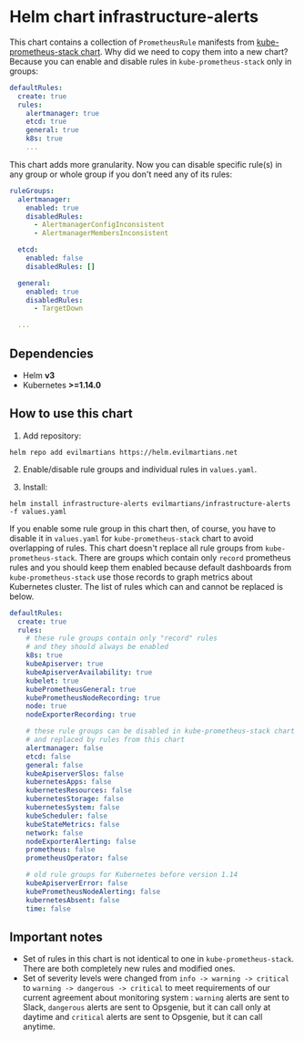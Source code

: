 # Helm chart infrastructure-alerts

This chart contains a collection of `PrometheusRule` manifests from [kube-prometheus-stack chart](https://github.com/prometheus-community/helm-charts/tree/main/charts/kube-prometheus-stack). Why did we need to copy them into a new chart? Because you can enable and disable rules in `kube-prometheus-stack` only in groups:

```yaml
defaultRules:
  create: true
  rules:
    alertmanager: true
    etcd: true
    general: true
    k8s: true
    ...
```

This chart adds more granularity. Now you can disable specific rule(s) in any group or whole group if you don't need any of its rules:

```yaml
ruleGroups:
  alertmanager:
    enabled: true
    disabledRules:
      - AlertmanagerConfigInconsistent
      - AlertmanagerMembersInconsistent

  etcd:
    enabled: false
    disabledRules: []

  general:
    enabled: true
    disabledRules:
      - TargetDown

  ...

```

## Dependencies

* Helm **v3**
* Kubernetes **>=1.14.0**

## How to use this chart

1. Add repository:

```shell
helm repo add evilmartians https://helm.evilmartians.net
```

2. Enable/disable rule groups and individual rules in `values.yaml`.

3. Install:

```shell
helm install infrastructure-alerts evilmartians/infrastructure-alerts -f values.yaml
```

If you enable some rule group in this chart then, of course, you have to disable it in `values.yaml` for `kube-prometheus-stack` chart to avoid overlapping of rules. This chart doesn't replace all rule groups from `kube-prometheus-stack`. There are groups which contain only `record` prometheus rules and you should keep them enabled because default dashboards from `kube-prometheus-stack` use those records to graph metrics about Kubernetes cluster. The list of rules which can and cannot be replaced is below.

```yaml
defaultRules:
  create: true
  rules:
    # these rule groups contain only "record" rules
    # and they should always be enabled
    k8s: true
    kubeApiserver: true
    kubeApiserverAvailability: true
    kubelet: true
    kubePrometheusGeneral: true
    kubePrometheusNodeRecording: true
    node: true
    nodeExporterRecording: true

    # these rule groups can be disabled in kube-prometheus-stack chart
    # and replaced by rules from this chart
    alertmanager: false
    etcd: false
    general: false
    kubeApiserverSlos: false
    kubernetesApps: false
    kubernetesResources: false
    kubernetesStorage: false
    kubernetesSystem: false
    kubeScheduler: false
    kubeStateMetrics: false
    network: false
	nodeExporterAlerting: false
    prometheus: false
    prometheusOperator: false

    # old rule groups for Kubernetes before version 1.14
    kubeApiserverError: false
    kubePrometheusNodeAlerting: false
    kubernetesAbsent: false
    time: false
```

## Important notes
- Set of rules in this chart is not identical to one in `kube-prometheus-stack`. There are both completely new rules and modified ones.
- Set of severity levels were changed from `info -> warning -> critical` to `warning -> dangerous -> critical` to meet requirements of our current agreement about monitoring system : `warning` alerts are sent to Slack, `dangerous` alerts are sent to Opsgenie, but it can call only at daytime and `critical` alerts are sent to Opsgenie, but it can call anytime.
